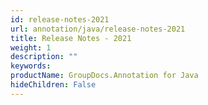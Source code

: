 ```yaml
---
id: release-notes-2021
url: annotation/java/release-notes-2021
title: Release Notes - 2021
weight: 1
description: ""
keywords: 
productName: GroupDocs.Annotation for Java
hideChildren: False
---
```


